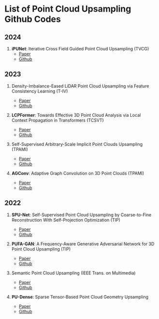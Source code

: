 # List of Point Cloud Upsampling Github Codes

## 2024
1. **iPUNet**: Iterative Cross Field Guided Point Cloud Upsampling (TVCG)
    - [Paper](https://ieeexplore.ieee.org/document/10288350)  
    - [Github](https://github.com/GSW-D/iPUNet)

## 2023
1. Density-Imbalance-Eased LiDAR Point Cloud Upsampling via Feature Consistency Learning (T-IV)
    - [Paper](https://ieeexplore.ieee.org/document/9743721)  
    - [Github](https://github.com/nycu-acm/Density-Imbalance-Eased)

2. **LCPFormer**: Towards Effective 3D Point Cloud Analysis via Local Context Propagation in Transformers (TCSVT)
    - [Paper](https://ieeexplore.ieee.org/document/10049597)  
    - [Github](https://github.com/zhh6425/LocalContextPropagation)

3. Self-Supervised Arbitrary-Scale Implicit Point Clouds Upsampling (TPAMI)
    - [Paper](https://ieeexplore.ieee.org/document/10159515)  
    - [Github](https://github.com/xnowbzhao/sapcu)

4. **AGConv**: Adaptive Graph Convolution on 3D Point Clouds (TPAMI)
    - [Paper](https://ieeexplore.ieee.org/document/10024001)  
    - [Github](https://github.com/hrzhou2/AdaptConv-master)

## 2022
1. **SPU-Net**: Self-Supervised Point Cloud Upsampling by Coarse-to-Fine Reconstruction With Self-Projection Optimization (TIP)
    - [Paper](https://ieeexplore.ieee.org/document/9794769)  
    - [Github](https://github.com/liuxinhai/SPU-Net)

2. **PUFA-GAN**: A Frequency-Aware Generative Adversarial Network for 3D Point Cloud Upsampling (TIP)
    - [Paper](https://ieeexplore.ieee.org/document/9961237)  
    - [Github](https://github.com/yuanhui0325/PUFA-GAN)

3. Semantic Point Cloud Upsampling (IEEE Trans. on Multimedia)
    - [Paper](https://ieeexplore.ieee.org/document/9738472)  
    - [Github](https://github.com/yuanhui0325/PUFA-GAN)

4. **PU-Dense**: Sparse Tensor-Based Point Cloud Geometry Upsampling
    - [Paper](https://ieeexplore.ieee.org/document/9794916)  
    - [Github](https://github.com/aniqueakhtar/PointCloudUpsampling)